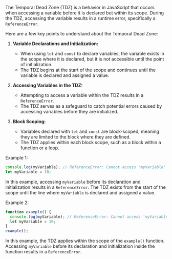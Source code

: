 The Temporal Dead Zone (TDZ) is a behavior in JavaScript that occurs when accessing a variable before it is declared but within its scope. During the TDZ, accessing the variable results in a runtime error, specifically a `ReferenceError`.

Here are a few key points to understand about the Temporal Dead Zone:

1. **Variable Declarations and Initialization:**
   - When using `let` and `const` to declare variables, the variable exists in the scope where it is declared, but it is not accessible until the point of initialization.
   - The TDZ begins at the start of the scope and continues until the variable is declared and assigned a value.

2. **Accessing Variables in the TDZ:**
   - Attempting to access a variable within the TDZ results in a `ReferenceError`.
   - The TDZ serves as a safeguard to catch potential errors caused by accessing variables before they are initialized.

3. **Block Scoping:**
   - Variables declared with `let` and `const` are block-scoped, meaning they are limited to the block where they are defined.
   - The TDZ applies within each block scope, such as a block within a function or a loop.

Example 1:
```javascript
console.log(myVariable); // ReferenceError: Cannot access 'myVariable' before initialization
let myVariable = 10;
```

In this example, accessing `myVariable` before its declaration and initialization results in a `ReferenceError`. The TDZ exists from the start of the scope until the line where `myVariable` is declared and assigned a value.

Example 2:
```javascript
function example() {
  console.log(myVariable); // ReferenceError: Cannot access 'myVariable' before initialization
  let myVariable = 10;
}
example();
```

In this example, the TDZ applies within the scope of the `example()` function. Accessing `myVariable` before its declaration and initialization inside the function results in a `ReferenceError`.